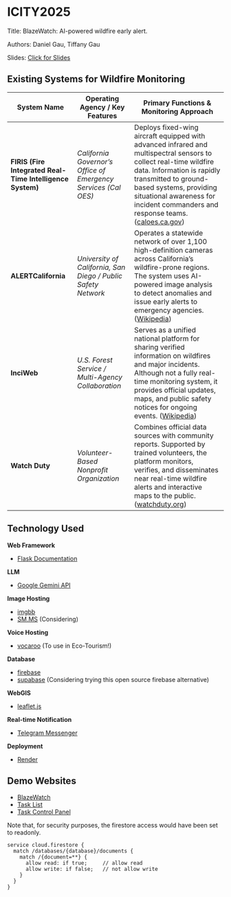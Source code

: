# ICITY2025

Title: BlazeWatch: AI-powered wildfire early alert.

Authors: Daniel Gau, Tiffany Gau

Slides: [Click for Slides](https://docs.google.com/presentation/d/1yoHIYBsCqZywK67ihs82HZD8FoKojqE9bGLHrm9od50/edit?usp=sharing)

## Existing Systems for Wildfire Monitoring

| **System Name**  | **Operating Agency / Key Features**  | **Primary Functions & Monitoring Approach**   |
| ------ | -------- | ------------------ |
| **FIRIS (Fire Integrated Real-Time Intelligence System)** | *California Governor’s Office of Emergency Services (Cal OES)* | Deploys fixed-wing aircraft equipped with advanced infrared and multispectral sensors to collect real-time wildfire data. Information is rapidly transmitted to ground-based systems, providing situational awareness for incident commanders and response teams. ([caloes.ca.gov][1]) |
| **ALERTCalifornia**  | *University of California, San Diego / Public Safety Network*  | Operates a statewide network of over 1,100 high-definition cameras across California’s wildfire-prone regions. The system uses AI-powered image analysis to detect anomalies and issue early alerts to emergency agencies. ([Wikipedia][2])                                            |
| **InciWeb**  | *U.S. Forest Service / Multi-Agency Collaboration* | Serves as a unified national platform for sharing verified information on wildfires and major incidents. Although not a fully real-time monitoring system, it provides official updates, maps, and public safety notices for ongoing events. ([Wikipedia][3])                          |
| **Watch Duty** | *Volunteer-Based Nonprofit Organization* | Combines official data sources with community reports. Supported by trained volunteers, the platform monitors, verifies, and disseminates near real-time wildfire alerts and interactive maps to the public. ([watchduty.org][4])  |

[1]: https://www.caloes.ca.gov/office-of-the-director/operations/response-operations/fire-rescue/firis/?utm_source=chatgpt.com "FIRIS - California Governor's Office of Emergency Services"
[2]: https://en.wikipedia.org/wiki/ALERTCalifornia?utm_source=chatgpt.com "ALERTCalifornia"
[3]: https://en.wikipedia.org/wiki/InciWeb?utm_source=chatgpt.com "InciWeb"
[4]: https://www.watchduty.org/?utm_source=chatgpt.com "Watch Duty - Wildfire Maps & Alerts"

## Technology Used

**Web Framework**

* [Flask Documentation](https://flask.palletsprojects.com/en/stable/)

**LLM**

* [Google Gemini API](https://aistudio.google.com/)

**Image Hosting**

* [imgbb](https://imgbb.com/)
* [SM.MS](https://sm.ms/) (Considering)

**Voice Hosting**

* [vocaroo](https://vocaroo.com/) (To use in Eco-Tourism!)

**Database**

* [firebase](https://firebase.google.com/)
* [supabase](https://supabase.com/) (Considering trying this open source firebase alternative)

**WebGIS**

* [leaflet.js](https://leafletjs.com/)

**Real-time Notification**

* [Telegram Messenger](https://telegram.org/)

**Deployment**

* [Render](https://render.com/)

## Demo Websites

* [BlazeWatch](https://icity2025.onrender.com/)
* [Task List](https://m4hir0.github.io/ICITY2025)
* [Task Control Panel](https://m4hir0.github.io/ICITY2025/update.html)

Note that, for security purposes, the firestore access would have been set to readonly.

```
service cloud.firestore {
  match /databases/{database}/documents {
    match /{document=**} {
      allow read: if true;     // allow read
      allow write: if false;   // not allow write
    }
  }
}
```
